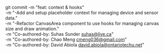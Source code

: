 git commit -m "feat: context & hooks" \
 -m "-Add and setup placeholder context for managing device and sensor data." \
 -m "-Refactor CanvasArea component to use hooks for managing canvas size and draw animation." \
 -m "Co-authored-by: Suhas Sunder <suhas@live.ca>" \
 -m "Co-authored-by: Chao Meng <cmeng036@gmail.com>" \
 -m "Co-authored-by: David Abiola <david.abiola@ontariotechu.net>"
